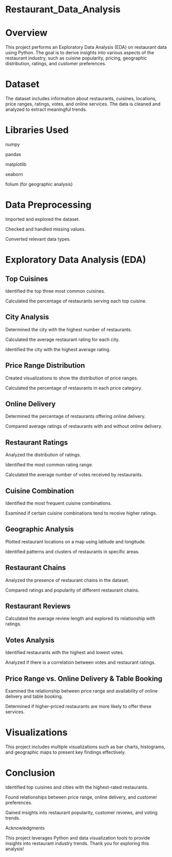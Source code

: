 # Restaurant_Data_Analysis

# Overview

This project performs an Exploratory Data Analysis (EDA) on restaurant data using Python. The goal is to derive insights into various aspects of the restaurant industry, such as cuisine popularity, pricing, geographic distribution, ratings, and customer preferences.

# Dataset

The dataset includes information about restaurants, cuisines, locations, price ranges, ratings, votes, and online services. The data is cleaned and analyzed to extract meaningful trends.

# Libraries Used

numpy

pandas

matplotlib

seaborn

folium (for geographic analysis)

# Data Preprocessing

Imported and explored the dataset.

Checked and handled missing values.

Converted relevant data types.

# Exploratory Data Analysis (EDA)

## Top Cuisines

Identified the top three most common cuisines.

Calculated the percentage of restaurants serving each top cuisine.

## City Analysis

Determined the city with the highest number of restaurants.

Calculated the average restaurant rating for each city.

Identified the city with the highest average rating.

## Price Range Distribution

Created visualizations to show the distribution of price ranges.

Calculated the percentage of restaurants in each price category.

## Online Delivery

Determined the percentage of restaurants offering online delivery.

Compared average ratings of restaurants with and without online delivery.

## Restaurant Ratings

Analyzed the distribution of ratings.

Identified the most common rating range.

Calculated the average number of votes received by restaurants.

## Cuisine Combination

Identified the most frequent cuisine combinations.

Examined if certain cuisine combinations tend to receive higher ratings.

## Geographic Analysis

Plotted restaurant locations on a map using latitude and longitude.

Identified patterns and clusters of restaurants in specific areas.

## Restaurant Chains

Analyzed the presence of restaurant chains in the dataset.

Compared ratings and popularity of different restaurant chains.

## Restaurant Reviews

Calculated the average review length and explored its relationship with ratings.

## Votes Analysis

Identified restaurants with the highest and lowest votes.

Analyzed if there is a correlation between votes and restaurant ratings.

## Price Range vs. Online Delivery & Table Booking

Examined the relationship between price range and availability of online delivery and table booking.

Determined if higher-priced restaurants are more likely to offer these services.

# Visualizations

This project includes multiple visualizations such as bar charts, histograms, and geographic maps to present key findings effectively.

# Conclusion

Identified top cuisines and cities with the highest-rated restaurants.

Found relationships between price range, online delivery, and customer preferences.

Gained insights into restaurant popularity, customer reviews, and voting trends.

Acknowledgments

This project leverages Python and data visualization tools to provide insights into restaurant industry trends. Thank you for exploring this analysis!

